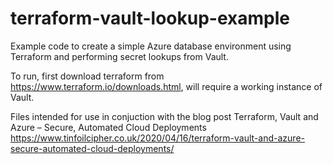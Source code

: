 # terraform-vault-lookup-example

Example code to create a simple Azure database environment using Terraform and performing secret lookups from Vault.

To run, first download terraform from https://www.terraform.io/downloads.html, will require a working instance of Vault.

Files intended for use in conjuction with the blog post Terraform, Vault and Azure – Secure, Automated Cloud Deployments https://www.tinfoilcipher.co.uk/2020/04/16/terraform-vault-and-azure-secure-automated-cloud-deployments/
